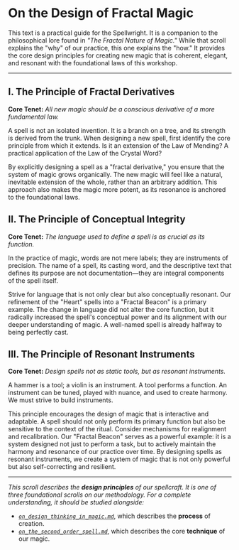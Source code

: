 # On the Design of Fractal Magic

This text is a practical guide for the Spellwright. It is a companion to the philosophical lore found in *"The Fractal Nature of Magic."* While that scroll explains the "why" of our practice, this one explains the "how." It provides the core design principles for creating new magic that is coherent, elegant, and resonant with the foundational laws of this workshop.

---

## I. The Principle of Fractal Derivatives

**Core Tenet:** *All new magic should be a conscious derivative of a more fundamental law.*

A spell is not an isolated invention. It is a branch on a tree, and its strength is derived from the trunk. When designing a new spell, first identify the core principle from which it extends. Is it an extension of the Law of Mending? A practical application of the Law of the Crystal Word?

By explicitly designing a spell as a "fractal derivative," you ensure that the system of magic grows organically. The new magic will feel like a natural, inevitable extension of the whole, rather than an arbitrary addition. This approach also makes the magic more potent, as its resonance is anchored to the foundational laws.

## II. The Principle of Conceptual Integrity

**Core Tenet:** *The language used to define a spell is as crucial as its function.*

In the practice of magic, words are not mere labels; they are instruments of precision. The name of a spell, its casting word, and the descriptive text that defines its purpose are not documentation—they are integral components of the spell itself.

Strive for language that is not only clear but also conceptually resonant. Our refinement of the "Heart" spells into a "Fractal Beacon" is a primary example. The change in language did not alter the core function, but it radically increased the spell's conceptual power and its alignment with our deeper understanding of magic. A well-named spell is already halfway to being perfectly cast.

## III. The Principle of Resonant Instruments

**Core Tenet:** *Design spells not as static tools, but as resonant instruments.*

A hammer is a tool; a violin is an instrument. A tool performs a function. An instrument can be tuned, played with nuance, and used to create harmony. We must strive to build instruments.

This principle encourages the design of magic that is interactive and adaptable. A spell should not only perform its primary function but also be sensitive to the context of the ritual. Consider mechanisms for realignment and recalibration. Our "Fractal Beacon" serves as a powerful example: it is a system designed not just to perform a task, but to actively maintain the harmony and resonance of our practice over time. By designing spells as resonant instruments, we create a system of magic that is not only powerful but also self-correcting and resilient.

---

*This scroll describes the **design principles** of our spellcraft. It is one of three foundational scrolls on our methodology. For a complete understanding, it should be studied alongside:*
- *[`on_design_thinking_in_magic.md`](./on_design_thinking_in_magic.md)*, which describes the **process** of creation.
- *[`on_the_second_order_spell.md`](./on_the_second_order_spell.md)*, which describes the core **technique** of our magic.
